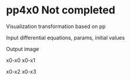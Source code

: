 # pp4x0  Not completed

Visualization transformation based on pp

Input differential equations, params, initial values

Output image

x0-x0 x0-x1

x0-x2 x0-x3
